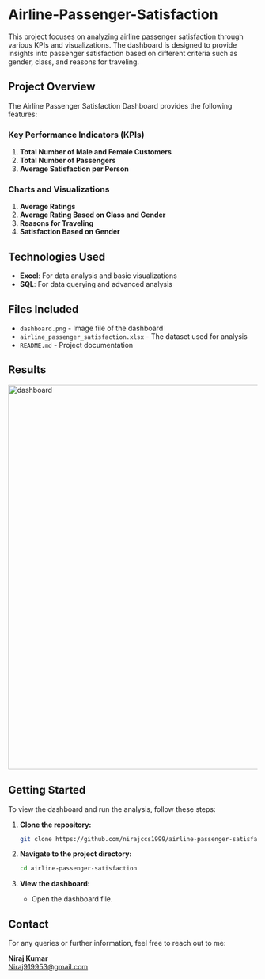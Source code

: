 # Airline-Passenger-Satisfaction
This project focuses on analyzing airline passenger satisfaction through various KPIs and visualizations. The dashboard is designed to provide insights into passenger satisfaction based on different criteria such as gender, class, and reasons for traveling.

## Project Overview

The Airline Passenger Satisfaction Dashboard provides the following features:

### Key Performance Indicators (KPIs)
1. **Total Number of Male and Female Customers**
2. **Total Number of Passengers**
3. **Average Satisfaction per Person**

### Charts and Visualizations
1. **Average Ratings**
2. **Average Rating Based on Class and Gender**
3. **Reasons for Traveling**
4. **Satisfaction Based on Gender**

## Technologies Used
- **Excel**: For data analysis and basic visualizations
- **SQL**: For data querying and advanced analysis

## Files Included
- `dashboard.png` - Image file of the dashboard
- `airline_passenger_satisfaction.xlsx` - The dataset used for analysis
- `README.md` - Project documentation

## Results
<img width="777" alt="dashboard" src="https://github.com/nirajccs1999/Airline-Passenger-Satisfaction/assets/121447767/dedc674f-5402-4e0c-a8e0-0e45924e1bdc">

## Getting Started

To view the dashboard and run the analysis, follow these steps:

1. **Clone the repository:**
    ```bash
    git clone https://github.com/nirajccs1999/airline-passenger-satisfaction.git
    ```

2. **Navigate to the project directory:**
    ```bash
    cd airline-passenger-satisfaction
    ```


3. **View the dashboard:**
    - Open the dashboard file.

## Contact

For any queries or further information, feel free to reach out to me:

**Niraj Kumar**  
Niraj919953@gmail.com

